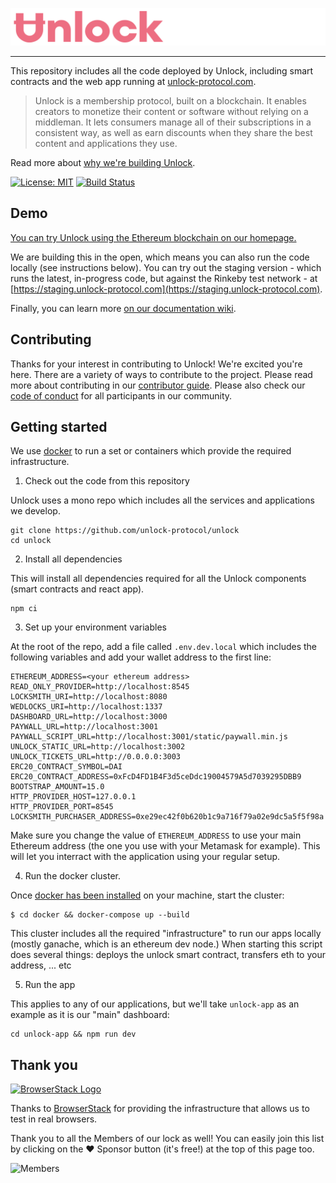 ![Unlock](https://raw.githubusercontent.com/unlock-protocol/unlock/master/unlock-app/src/static/images/unlock-word-mark.png)

---

This repository includes all the code deployed by Unlock, including smart contracts and the web app running at [unlock-protocol.com](https://unlock-protocol.com).

> Unlock is a membership protocol, built on a blockchain. It enables creators to monetize their content or software without relying on a middleman. It lets consumers manage all of their subscriptions in a consistent way, as well as earn discounts when they share the best content and applications they use.

Read more about [why we're building Unlock](https://medium.com/unlock-protocol/its-time-to-unlock-the-web-b98e9b94add1).

[![License: MIT](https://img.shields.io/badge/License-MIT-yellow.svg)](https://opensource.org/licenses/MIT) [![Build Status](https://circleci.com/gh/unlock-protocol/unlock.svg?style=svg)](https://circleci.com/gh/unlock-protocol/unlock)

## Demo

[You can try Unlock using the Ethereum blockchain on our homepage.](https://unlock-protocol.com/)

We are building this in the open, which means you can also run the code locally (see instructions below).
You can try out the staging version - which runs the latest, in-progress code, but against the Rinkeby test network - at [https://staging.unlock-protocol.com](https://staging.unlock-protocol.com).

Finally, you can learn more [on our documentation wiki](https://github.com/unlock-protocol/unlock/wiki).

## Contributing

Thanks for your interest in contributing to Unlock! We're excited you're here. There are a variety of ways to contribute to the project.
Please read more about contributing in our [contributor guide](https://github.com/unlock-protocol/unlock/blob/master/CONTRIBUTING.md). Please also check our [code of conduct](https://github.com/unlock-protocol/unlock/blob/master/CODE_OF_CONDUCT.md) for all participants in our community.

## Getting started

We use [docker](https://docker.com/) to run a set or containers which provide the required infrastructure.

1. Check out the code from this repository

Unlock uses a mono repo which includes all the services and applications we develop.

```
git clone https://github.com/unlock-protocol/unlock
cd unlock
```

2. Install all dependencies

This will install all dependencies required for all the Unlock components (smart contracts and react app).

```
npm ci
```

3. Set up your environment variables

At the root of the repo, add a file called `.env.dev.local` which includes the following variables and add your wallet address to the first line:

```
ETHEREUM_ADDRESS=<your ethereum address>
READ_ONLY_PROVIDER=http://localhost:8545
LOCKSMITH_URI=http://localhost:8080
WEDLOCKS_URI=http://localhost:1337
DASHBOARD_URL=http://localhost:3000
PAYWALL_URL=http://localhost:3001
PAYWALL_SCRIPT_URL=http://localhost:3001/static/paywall.min.js
UNLOCK_STATIC_URL=http://localhost:3002
UNLOCK_TICKETS_URL=http://0.0.0.0:3003
ERC20_CONTRACT_SYMBOL=DAI
ERC20_CONTRACT_ADDRESS=0xFcD4FD1B4F3d5ceDdc19004579A5d7039295DBB9
BOOTSTRAP_AMOUNT=15.0
HTTP_PROVIDER_HOST=127.0.0.1
HTTP_PROVIDER_PORT=8545
LOCKSMITH_PURCHASER_ADDRESS=0xe29ec42f0b620b1c9a716f79a02e9dc5a5f5f98a
```

Make sure you change the value of `ETHEREUM_ADDRESS` to use your main Ethereum address (the one you use with your Metamask for example).
This will let you interract with the application using your regular setup.

4. Run the docker cluster.

Once [docker has been installed](https://docs.docker.com/install/) on your machine, start the cluster:

```
$ cd docker && docker-compose up --build
```

This cluster includes all the required "infrastructure" to run our apps locally (mostly ganache, which is an ethereum dev node.)
When starting this script does several things: deploys the unlock smart contract, transfers eth to your address, ... etc

5. Run the app

This applies to any of our applications, but we'll take `unlock-app` as an example as it is our "main" dashboard:

```
cd unlock-app && npm run dev
```

## Thank you

[<img src="https://user-images.githubusercontent.com/624104/52508260-d0daa180-2ba8-11e9-970c-3ef9596f6b4e.png" alt="BrowserStack Logo" width="120">](https://www.browserstack.com/)

Thanks to [BrowserStack](https://www.browserstack.com/) for providing the infrastructure that allows us to test in real browsers.

Thank you to all the Members of our lock as well!
You can easily join this list by clicking on the ❤️ Sponsor button (it's free!) at the top of this page too.

![Members](https://member-wall.julien51.now.sh/api/members?locks=0xB0114bbDCe17e0AF91b2Be32916a1e236cf6034F&maxWidth=1000)

